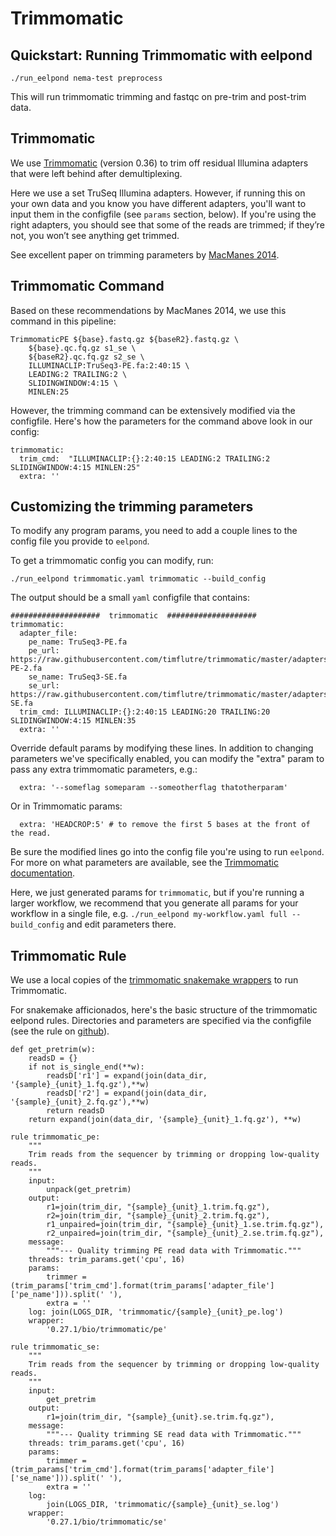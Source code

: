 # Trimmomatic

## Quickstart: Running Trimmomatic with eelpond

```
./run_eelpond nema-test preprocess
```
This will run trimmomatic trimming and fastqc on pre-trim and post-trim data.


## Trimmomatic

We use [Trimmomatic](http://www.usadellab.org/cms/?page=trimmomatic) (version 0.36) to trim off residual Illumina adapters that were left behind after demultiplexing.

Here we use a set TruSeq Illumina adapters. However, if running this on your own data and you know you have different adapters, you'll want to input them in the configfile (see `params` section, below). If you're using the right adapters,  you should see that some of the reads are trimmed; if they’re not, you won’t see anything get trimmed.

See excellent paper on trimming parameters by [MacManes 2014](https://www.frontiersin.org/articles/10.3389/fgene.2014.00013/full).

## Trimmomatic Command

Based on these recommendations by MacManes 2014, we use this command in this pipeline:

```
TrimmomaticPE ${base}.fastq.gz ${baseR2}.fastq.gz \
    ${base}.qc.fq.gz s1_se \
    ${baseR2}.qc.fq.gz s2_se \
    ILLUMINACLIP:TruSeq3-PE.fa:2:40:15 \
    LEADING:2 TRAILING:2 \
    SLIDINGWINDOW:4:15 \
    MINLEN:25
```

However, the trimming command can be extensively modified via the configfile. Here's how the parameters for the command above look in our config:

```
trimmomatic:
  trim_cmd:  "ILLUMINACLIP:{}:2:40:15 LEADING:2 TRAILING:2 SLIDINGWINDOW:4:15 MINLEN:25"
  extra: ''
```

## Customizing the trimming parameters

To modify any program params, you need to add a couple lines to the config file you provide to `eelpond`.

To get a trimmomatic config you can modify, run:

```
./run_eelpond trimmomatic.yaml trimmomatic --build_config
```

The output should be a small `yaml` configfile that contains:

```
####################  trimmomatic  ####################
trimmomatic:
  adapter_file:
    pe_name: TruSeq3-PE.fa
    pe_url: https://raw.githubusercontent.com/timflutre/trimmomatic/master/adapters/TruSeq3-PE-2.fa
    se_name: TruSeq3-SE.fa
    se_url: https://raw.githubusercontent.com/timflutre/trimmomatic/master/adapters/TruSeq3-SE.fa
  trim_cmd: ILLUMINACLIP:{}:2:40:15 LEADING:20 TRAILING:20 SLIDINGWINDOW:4:15 MINLEN:35
  extra: ''
```


Override default params by modifying these lines. In addition to changing parameters we've specifically enabled, 
you can modify the "extra" param to pass any extra trimmomatic parameters, e.g.:

```
  extra: '--someflag someparam --someotherflag thatotherparam'
```

Or in Trimmomatic params:

```
  extra: 'HEADCROP:5' # to remove the first 5 bases at the front of the read.
```

Be sure the modified lines go into the config file you're using to run `eelpond`. For more on what parameters are available, see the [Trimmomatic documentation](http://www.usadellab.org/cms/uploads/supplementary/Trimmomatic/TrimmomaticManual_V0.32.pdf).

Here, we just generated params for `trimmomatic`, but if you're running a larger workflow, we recommend that you generate all params for your workflow in a single file, e.g. `./run_eelpond my-workflow.yaml full --build_config` and edit parameters there.

## Trimmomatic Rule 

We use a local copies of the [trimmomatic snakemake wrappers](https://snakemake-wrappers.readthedocs.io/en/stable/wrappers/trimmomatic.html) to run Trimmomatic.

For snakemake afficionados, here's the basic structure of the trimmomatic eelpond rules. Directories and parameters are specified via the configfile (see the rule on [github](https://github.com/dib-lab/eelpond/blob/master/rules/trimmomatic/trimmomatic.rule)).

```
def get_pretrim(w):
    readsD = {}
    if not is_single_end(**w):
        readsD['r1'] = expand(join(data_dir, '{sample}_{unit}_1.fq.gz'),**w)
        readsD['r2'] = expand(join(data_dir, '{sample}_{unit}_2.fq.gz'),**w)
        return readsD
    return expand(join(data_dir, '{sample}_{unit}_1.fq.gz'), **w)

rule trimmomatic_pe:
    """
    Trim reads from the sequencer by trimming or dropping low-quality reads.
    """
    input:
        unpack(get_pretrim)
    output:
        r1=join(trim_dir, "{sample}_{unit}_1.trim.fq.gz"),
        r2=join(trim_dir, "{sample}_{unit}_2.trim.fq.gz"),
        r1_unpaired=join(trim_dir, "{sample}_{unit}_1.se.trim.fq.gz"),
        r2_unpaired=join(trim_dir, "{sample}_{unit}_2.se.trim.fq.gz"),
    message:
        """--- Quality trimming PE read data with Trimmomatic."""
    threads: trim_params.get('cpu', 16)
    params:
        trimmer = (trim_params['trim_cmd'].format(trim_params['adapter_file']['pe_name'])).split(' '),
        extra = ''
    log: join(LOGS_DIR, 'trimmomatic/{sample}_{unit}_pe.log')
    wrapper:
        '0.27.1/bio/trimmomatic/pe'

rule trimmomatic_se:
    """
    Trim reads from the sequencer by trimming or dropping low-quality reads.
    """
    input:
        get_pretrim
    output:
        r1=join(trim_dir, "{sample}_{unit}.se.trim.fq.gz"), 
    message:
        """--- Quality trimming SE read data with Trimmomatic."""
    threads: trim_params.get('cpu', 16)
    params:
        trimmer = (trim_params['trim_cmd'].format(trim_params['adapter_file']['se_name'])).split(' '),
        extra = ''
    log:
        join(LOGS_DIR, 'trimmomatic/{sample}_{unit}_se.log')
    wrapper:
        '0.27.1/bio/trimmomatic/se'
```
